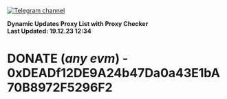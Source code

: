 [![Telegram channel](https://img.shields.io/endpoint?url=https://runkit.io/damiankrawczyk/telegram-badge/branches/master?url=https://t.me/n4z4v0d)](https://t.me/n4z4v0d) 

**Dynamic Updates Proxy List with Proxy Checker**  
**Last Updated: 19.12.23 12:34**

# DONATE (_any evm_) - 0xDEADf12DE9A24b47Da0a43E1bA70B8972F5296F2
